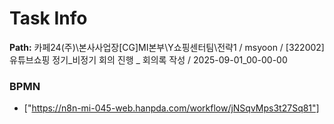 # Task Info

**Path:** 카페24(주)\본사사업장\[CG]MI본부\Y쇼핑센터팀\전략1 / msyoon / [322002] 유튜브쇼핑 정기_비정기 회의 진행 _ 회의록 작성 / 2025-09-01_00-00-00

### BPMN
- ["https://n8n-mi-045-web.hanpda.com/workflow/jNSqvMps3t27Sq81"]

